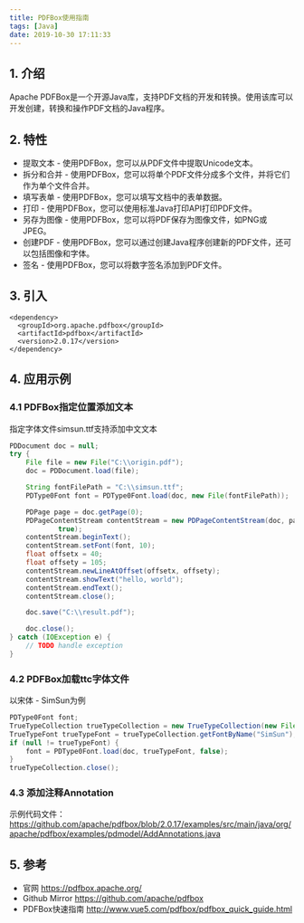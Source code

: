 ```yaml
---
title: PDFBox使用指南
tags: [Java]
date: 2019-10-30 17:11:33
---
```



## 1. 介绍
Apache PDFBox是一个开源Java库，支持PDF文档的开发和转换。使用该库可以开发创建，转换和操作PDF文档的Java程序。

## 2. 特性
- 提取文本 - 使用PDFBox，您可以从PDF文件中提取Unicode文本。
- 拆分和合并 - 使用PDFBox，您可以将单个PDF文件分成多个文件，并将它们作为单个文件合并。
- 填写表单 - 使用PDFBox，您可以填写文档中的表单数据。
- 打印 - 使用PDFBox，您可以使用标准Java打印API打印PDF文件。
- 另存为图像 - 使用PDFBox，您可以将PDF保存为图像文件，如PNG或JPEG。
- 创建PDF - 使用PDFBox，您可以通过创建Java程序创建新的PDF文件，还可以包括图像和字体。
- 签名 - 使用PDFBox，您可以将数字签名添加到PDF文件。

## 3. 引入
```
<dependency>
  <groupId>org.apache.pdfbox</groupId>
  <artifactId>pdfbox</artifactId>
  <version>2.0.17</version>
</dependency>
```

## 4. 应用示例

### 4.1 PDFBox指定位置添加文本
指定字体文件simsun.ttf支持添加中文文本
```java
PDDocument doc = null;
try {
    File file = new File("C:\\origin.pdf");
    doc = PDDocument.load(file);

    String fontFilePath = "C:\\simsun.ttf";
    PDType0Font font = PDType0Font.load(doc, new File(fontFilePath));

    PDPage page = doc.getPage(0);
    PDPageContentStream contentStream = new PDPageContentStream(doc, page, PDPageContentStream.AppendMode.PREPEND,
            true);
    contentStream.beginText();
    contentStream.setFont(font, 10);
    float offsetx = 40;
    float offsety = 105;
    contentStream.newLineAtOffset(offsetx, offsety);
    contentStream.showText("hello, world");
    contentStream.endText();
    contentStream.close();

    doc.save("C:\\result.pdf");

    doc.close();
} catch (IOException e) {
    // TODO handle exception
}
```


### 4.2 PDFBox加载ttc字体文件
以宋体 - SimSun为例
```java
PDType0Font font;
TrueTypeCollection trueTypeCollection = new TrueTypeCollection(new File("c:/windows/fonts/simsun.ttc"));
TrueTypeFont trueTypeFont = trueTypeCollection.getFontByName("SimSun");
if (null != trueTypeFont) {
    font = PDType0Font.load(doc, trueTypeFont, false);
}
trueTypeCollection.close();
```

### 4.3 添加注释Annotation
示例代码文件：https://github.com/apache/pdfbox/blob/2.0.17/examples/src/main/java/org/apache/pdfbox/examples/pdmodel/AddAnnotations.java



## 5. 参考
- 官网 https://pdfbox.apache.org/
- Github Mirror https://github.com/apache/pdfbox
- PDFBox快速指南 http://www.vue5.com/pdfbox/pdfbox_quick_guide.html
